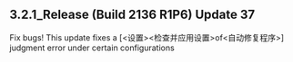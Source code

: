 ## 3.2.1_Release (Build 2136 R1P6) Update 37  
Fix bugs! This update fixes a [<设置><检查并应用设置>of<自动修复程序>] judgment error under certain configurations
